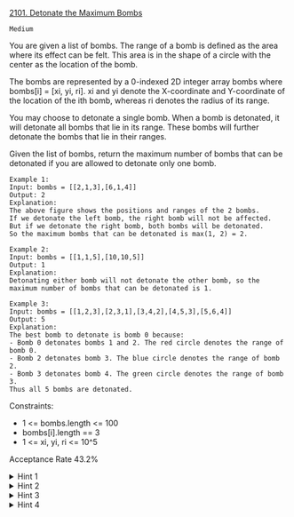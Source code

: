 [2101. Detonate the Maximum Bombs](https://leetcode.com/problems/detonate-the-maximum-bombs/description/)

`Medium`

You are given a list of bombs. The range of a bomb is defined as the area where its effect can be felt. This area is in the shape of a circle with the center as the location of the bomb.

The bombs are represented by a 0-indexed 2D integer array bombs where bombs[i] = [xi, yi, ri]. xi and yi denote the X-coordinate and Y-coordinate of the location of the ith bomb, whereas ri denotes the radius of its range.

You may choose to detonate a single bomb. When a bomb is detonated, it will detonate all bombs that lie in its range. These bombs will further detonate the bombs that lie in their ranges.

Given the list of bombs, return the maximum number of bombs that can be detonated if you are allowed to detonate only one bomb.

```
Example 1:
Input: bombs = [[2,1,3],[6,1,4]]
Output: 2
Explanation:
The above figure shows the positions and ranges of the 2 bombs.
If we detonate the left bomb, the right bomb will not be affected.
But if we detonate the right bomb, both bombs will be detonated.
So the maximum bombs that can be detonated is max(1, 2) = 2.

Example 2:
Input: bombs = [[1,1,5],[10,10,5]]
Output: 1
Explanation:
Detonating either bomb will not detonate the other bomb, so the maximum number of bombs that can be detonated is 1.

Example 3:
Input: bombs = [[1,2,3],[2,3,1],[3,4,2],[4,5,3],[5,6,4]]
Output: 5
Explanation:
The best bomb to detonate is bomb 0 because:
- Bomb 0 detonates bombs 1 and 2. The red circle denotes the range of bomb 0.
- Bomb 2 detonates bomb 3. The blue circle denotes the range of bomb 2.
- Bomb 3 detonates bomb 4. The green circle denotes the range of bomb 3.
Thus all 5 bombs are detonated.
``` 

Constraints:

- 1 <= bombs.length <= 100
- bombs[i].length == 3
- 1 <= xi, yi, ri <= 10^5

Acceptance Rate
43.2%

<details>
<summary>Hint 1</summary>

How can we model the relationship between different bombs? Can "graphs" help us?

</details>
<details>
<summary>Hint 2</summary>

Bombs are nodes and are connected to other bombs in their range by directed edges.

</details>
<details>
<summary>Hint 3</summary>

If we know which bombs will be affected when any bomb is detonated, how can we find the total number of bombs that will be detonated if we start from a fixed bomb?

</details>
<details>
<summary>Hint 4</summary>

Run a Depth First Search (DFS) from every node, and all the nodes it reaches are the bombs that will be detonated.

</details>